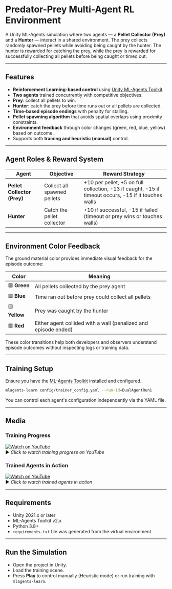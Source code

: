 
# Predator-Prey Multi-Agent RL Environment

A Unity ML-Agents simulation where two agents — a **Pellet Collector (Prey)** and a **Hunter** — interact in a shared environment. The prey collects randomly spawned pellets while avoiding being caught by the hunter. The hunter is rewarded for catching the prey, while the prey is rewarded for successfully collecting all pellets before being caught or timed out.

---

## Features

- **Reinforcement Learning-based control** using [Unity ML-Agents Toolkit](https://github.com/Unity-Technologies/ml-agents).
- **Two agents** trained concurrently with competitive objectives.
- **Prey**: collect all pellets to win.
- **Hunter**: catch the prey before time runs out or all pellets are collected.
- **Time-based episode endings** with penalty for stalling.
- **Pellet spawning algorithm** that avoids spatial overlaps using proximity constraints.
- **Environment feedback** through color changes (green, red, blue, yellow) based on outcome.
- Supports both **training and heuristic (manual)** control.

---

## Agent Roles & Reward System

| Agent | Objective | Reward Strategy |
|-------|-----------|-----------------|
| **Pellet Collector (Prey)** | Collect all spawned pellets | +10 per pellet, +5 on full collection, -13 if caught, -15 if timeout occurs, -15 if it touches walls |
| **Hunter** | Catch the pellet collector | +10 if successful, -15 if failed (timeout or prey wins or touches walls) |

---

## Environment Color Feedback

The ground material color provides immediate visual feedback for the episode outcome:

| Color | Meaning |
|-------|---------|
| 🟩 **Green** | All pellets collected by the prey agent |
| 🟦 **Blue** | Time ran out before prey could collect all pellets |
| 🟨 **Yellow** | Prey was caught by the hunter |
| 🟥 **Red** | Either agent collided with a wall (penalized and episode ended) |

These color transitions help both developers and observers understand episode outcomes without inspecting logs or training data.

---

## Training Setup

Ensure you have the [ML-Agents Toolkit](https://github.com/Unity-Technologies/ml-agents) installed and configured.

```bash
mlagents-learn config/trainer_config.yaml --run-id=DualAgentRun1
```

You can control each agent's configuration independently via the YAML file.

---

## Media

### Training Progress  
[![Watch on YouTube](https://img.youtube.com/vi/loYZeJFcyI8/0.jpg)](https://www.youtube.com/watch?v=loYZeJFcyI8)  
▶️ *Click to watch training progress on YouTube*

### Trained Agents in Action  
[![Watch on YouTube](https://img.youtube.com/vi/Pilrd2wEAVA/0.jpg)](https://www.youtube.com/watch?v=Pilrd2wEAVA)  
▶️ *Click to watch trained agents in action*


---

## Requirements

- Unity 2021.x or later
- ML-Agents Toolkit v2.x
- Python 3.8+
- `requirements.txt` file was generated from the virtual environment
  
---

## Run the Simulation

- Open the project in Unity.
- Load the training scene.
- Press **Play** to control manually (Heuristic mode) or run training with `mlagents-learn`.

